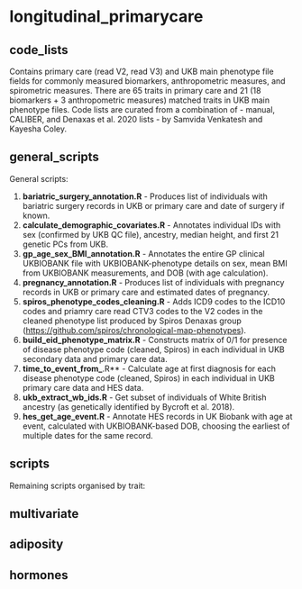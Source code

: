 # longitudinal_primarycare

## code_lists
Contains primary care (read V2, read V3) and UKB main phenotype file fields for commonly measured biomarkers, anthropometric measures, and spirometric measures. There are 65 traits in primary care and 21 (18 biomarkers + 3 anthropometric measures) matched traits in UKB main phenotype files. Code lists are curated from a combination of - manual, CALIBER, and Denaxas et al. 2020 lists - by Samvida Venkatesh and Kayesha Coley. 

## general_scripts
General scripts:
1. **bariatric_surgery_annotation.R** - Produces list of individuals with bariatric surgery records in UKB or primary care and date of surgery if known.
2. **calculate_demographic_covariates.R** - Annotates individual IDs with sex (confirmed by UKB QC file), ancestry, median height, and first 21 genetic PCs from UKB. 
3. **gp_age_sex_BMI_annotation.R** - Annotates the entire GP clinical UKBIOBANK file with UKBIOBANK-phenotype details on sex, mean BMI from UKBIOBANK measurements, and DOB (with age calculation).
4. **pregnancy_annotation.R** - Produces list of individuals with pregnancy records in UKB or primary care and estimated dates of pregnancy.
5. **spiros_phenotype_codes_cleaning.R** - Adds ICD9 codes to the ICD10 codes and priamry care read CTV3 codes to the V2 codes in the cleaned phenotype list produced by Spiros Denaxas group (https://github.com/spiros/chronological-map-phenotypes).
6. **build_eid_phenotype_matrix.R** - Constructs matrix of 0/1 for presence of disease phenotype code (cleaned, Spiros) in each individual in UKB secondary data and primary care data.
7. **time_to_event_from_**.R** - Calculate age at first diagnosis for each disease phenotype code (cleaned, Spiros) in each individual in UKB primary care data and HES data.
8. **ukb_extract_wb_ids.R** - Get subset of individuals of White British ancestry (as genetically identified by Bycroft et al. 2018).
9. **hes_get_age_event.R** - Annotate HES records in UK Biobank with age at event, calculated with UKBIOBANK-based DOB, choosing the earliest of multiple dates for the same record.

## scripts
Remaining scripts organised by trait:
## multivariate
## adiposity
## hormones
